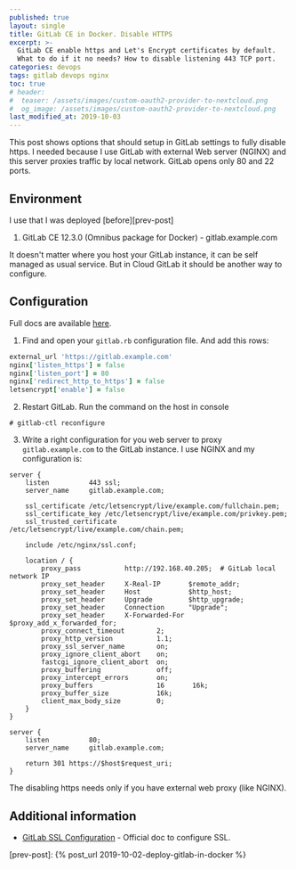 ```yaml
---
published: true
layout: single
title: GitLab CE in Docker. Disable HTTPS
excerpt: >-
  GitLab CE enable https and Let's Encrypt certificates by default.
  What to do if it no needs? How to disable listening 443 TCP port.
categories: devops
tags: gitlab devops nginx
toc: true
# header:
#  teaser: /assets/images/custom-oauth2-provider-to-nextcloud.png
#  og_image: /assets/images/custom-oauth2-provider-to-nextcloud.png
last_modified_at: 2019-10-03
---
```


This post shows options that should setup in GitLab settings to fully disable https.
I needed because I use GitLab with external Web server (NGINX) and this server proxies traffic by local network.
GitLab opens only 80 and 22 ports.

## Environment

I use that I was deployed [before][prev-post]
1. GitLab CE 12.3.0 (Omnibus package for Docker) - gitlab.example.com

It doesn't matter where you host your GitLab instance, it can be self managed as usual service.
But in Cloud GitLab it should be another way to configure.

## Configuration

Full docs are available [here](https://docs.gitlab.com/omnibus/settings/ssl.html).

1. Find and open your `gitlab.rb` configuration file. And add this rows:

```ruby
external_url 'https://gitlab.example.com'
nginx['listen_https'] = false
nginx['listen_port'] = 80
nginx['redirect_http_to_https'] = false
letsencrypt['enable'] = false
```

2. Restart GitLab. Run the command on the host in console

```
# gitlab-ctl reconfigure
```

3. Write a right configuration for you web server to proxy `gitlab.example.com`
to the GitLab instance. I use NGINX and my configuration is:

```
server {
    listen          443 ssl;
    server_name     gitlab.example.com;

    ssl_certificate /etc/letsencrypt/live/example.com/fullchain.pem;
    ssl_certificate_key /etc/letsencrypt/live/example.com/privkey.pem;
    ssl_trusted_certificate /etc/letsencrypt/live/example.com/chain.pem;

    include /etc/nginx/ssl.conf;

    location / {
        proxy_pass           http://192.168.40.205;  # GitLab local network IP
        proxy_set_header     X-Real-IP       $remote_addr;
        proxy_set_header     Host            $http_host;
        proxy_set_header     Upgrade         $http_upgrade;
        proxy_set_header     Connection      "Upgrade";
        proxy_set_header     X-Forwarded-For $proxy_add_x_forwarded_for;
        proxy_connect_timeout        2;
        proxy_http_version           1.1;
        proxy_ssl_server_name        on;
        proxy_ignore_client_abort    on;
        fastcgi_ignore_client_abort  on;
        proxy_buffering              off;
        proxy_intercept_errors       on;
        proxy_buffers                16       16k;
        proxy_buffer_size            16k;
        client_max_body_size         0;
    }
}

server {
    listen          80;
    server_name     gitlab.example.com;

    return 301 https://$host$request_uri;
}
```

The disabling https needs only if you have external web proxy (like NGINX).

## Additional information

* [GitLab SSL Configuration](https://docs.gitlab.com/omnibus/settings/ssl.html) -
    Official doc to configure SSL.

[prev-post]: {% post_url 2019-10-02-deploy-gitlab-in-docker %}
